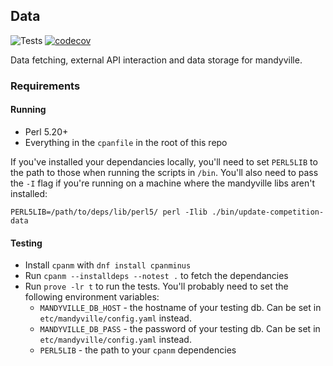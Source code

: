 ## Data

![Tests](https://github.com/sirgraystar/mandyville-data/actions/workflows/test.yml/badge.svg)
[![codecov](https://codecov.io/gh/sirgraystar/mandyville-data/branch/main/graph/badge.svg?token=71IPO0WJ97)](https://codecov.io/gh/sirgraystar/mandyville-data)

Data fetching, external API interaction and data storage for mandyville.

### Requirements

#### Running
* Perl 5.20+
* Everything in the `cpanfile` in the root of this repo

If you've installed your dependancies locally, you'll need to set
`PERL5LIB` to the path to those when running the scripts in `/bin`.
You'll also need to pass the `-I` flag if you're running on a machine
where the mandyville libs aren't installed:

```
PERL5LIB=/path/to/deps/lib/perl5/ perl -Ilib ./bin/update-competition-data
```

#### Testing
* Install `cpanm` with `dnf install cpanminus`
* Run `cpanm --installdeps --notest .` to fetch the dependancies
* Run `prove -lr t` to run the tests. You'll probably need to set the
  following environment variables:
  * `MANDYVILLE_DB_HOST` - the hostname of your testing db. Can be set
    in `etc/mandyville/config.yaml` instead.
  * `MANDYVILLE_DB_PASS` - the password of your testing db. Can be set
    in `etc/mandyville/config.yaml` instead.
  * `PERL5LIB` - the path to your `cpanm` dependencies 

